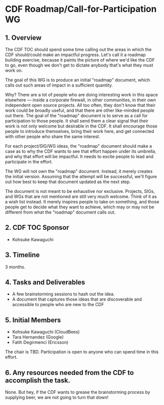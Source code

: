 # CDF Roadmap/Call-for-Participation WG

## 1. Overview
The CDF TOC should spend some time calling out the areas in which the CDF should/could make an impactful progress. Let's call it a roadmap building exercise, because it paints the picture of where we'd like the CDF to go, even though we don't get to dictate anybody that's what they must work on.

The goal of this WG is to produce an initial "roadmap" document, which calls out such areas of impact in a sufficient quantity.

Why? There are a lot of people who are doing interesting work in this space elsewhere &mdash; inside a corporate firewall, in other communities, in their own independent open source projects. All too often, they don't know that their work could be broadly useful, and that there are other like-minded people out there. The goal of the "roadmap" document is to serve as a call for participation to those people. It shall send them a clear signal that their work is not only welcome but desirable in the CDF. It shall encourage those people to introduce themselves, bring their work here, and get connected with other people who share the same interest.

For each project/SIG/WG ideas, the "roadmap" document should make a case as to why the CDF wants to see that effort happen under its umbrella, and why that effort will be impactful. It needs to excite people to lead and participate in the effort.

The WG will not own the "roadmap" document. Instead, it merely creates the initial version. Assuming that the attempt will be successful, we'll figure out how best to keep that document updated as the next step.

The document is not meant to be exhaustive nor exclusive. Projects, SIGs, and WGs that are not mentioned are still very much welcome. Think of it as a wish list instead. It merely inspires people to take on something, and those people get to decide what they want to achieve, which may or may not be different from what the "roadmap" document calls out.


## 2. CDF TOC Sponsor
* Kohsuke Kawaguchi

## 3. Timeline
3 months.

## 4. Tasks and Deliverables
* A few brainstorming sessions to hash out the idea.
* A document that captures those ideas that are discoverable and accessible to people who are new to the CDF

## 5. Initial Members
* Kohsuke Kawaguchi (CloudBees)
* Tara Hernandez (Google)
* Fatih Degirmenci (Ericsson)

The chair is TBD. Participation is open to anyone who can spend time in this effort.

## 6. Any resources needed from the CDF to accomplish the task.
None. But hey, if the CDF wants to grease the brainstorming process by supplying beer, we are not going to turn that down!
